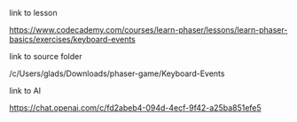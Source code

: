 link to lesson

https://www.codecademy.com/courses/learn-phaser/lessons/learn-phaser-basics/exercises/keyboard-events


link to source folder


/c/Users/glads/Downloads/phaser-game/Keyboard-Events


link to AI

https://chat.openai.com/c/fd2abeb4-094d-4ecf-9f42-a25ba851efe5
